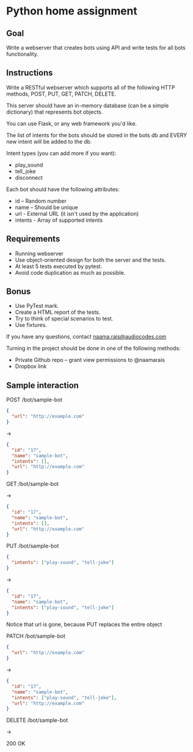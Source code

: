 # Python home assignment
## Goal
Write a webserver that creates bots using API and write tests for all bots functionality.

## Instructions
Write a RESTful webserver which supports all of the following HTTP methods, POST, PUT, GET, PATCH, DELETE.

This server should have an in-memory database (can be a simple dictionary) that represents bot objects.

You can use Flask, or any web framework you'd like.

The list of intents for the bots should be stored in the bots db and EVERY new intent will be added to the db.

Intent types (you can add more if you want):
* play_sound
* tell_joke
* disconnect

Each bot should have the following attributes:
* id – Random number
* name – Should be unique
* url - External URL (it isn't used by the application)
* intents - Array of supported intents

## Requirements 
* Running webserver
* Use object-oriented design for both the server and the tests.
* At least 5 tests executed by pytest.
* Avoid code duplication as much as possible.

## Bonus
* Use PyTest mark.
* Create a HTML report of the tests.
* Try to think of special scenarios to test.
* Use fixtures.

If you have any questions, contact naama.rais@audiocodes.com

Turning in the project should be done in one of the following methods:
* Private Github repo – grant view permissions to @naamarais
* Dropbox link

## Sample interaction
POST /bot/sample-bot
```json
{
  "url": "http://example.com"
}
```
->
```json
{
  "id": "17",
  "name": "sample-bot",
  "intents": [],
  "url": "http://example.com"
}
```

GET /bot/sample-bot

->

```json
{
  "id": "17",
  "name": "sample-bot",
  "intents": [],
  "url": "http://example.com"
}
```

PUT /bot/sample-bot
```json
{
  "intents": ["play-sound", "tell-joke"]
}
```
->
```json
{
  "id": "17",
  "name": "sample-bot",
  "intents": ["play-sound", "tell-joke"]
}
```

Notice that url is gone, because PUT replaces the entire object

PATCH /bot/sample-bot
```json
{
  "url": "http://example.com"
}
```
->
```json
{
  "id": "17",
  "name": "sample-bot",
  "intents": ["play-sound", "tell-joke"],
  "url": "http://example.com"
}
```

DELETE /bot/sample-bot

->

200 OK
